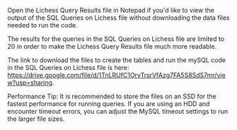 Open the Lichess Query Results file in Notepad if you'd like to view the output of the SQL Queries on Lichess file without downloading the data files needed to run the code.

The results for the queries in the SQL Queries on Lichess file are limited to 20 in order to make the Lichess Query Results file much more readable.

The link to download the files to create the tables and run the mySQL code in the SQL Queries on Lichess file is here: https://drive.google.com/file/d/1TnLRUfC1OrvTrsrVfAzg7FA5S8SdS7mr/view?usp=sharing.

Performance Tip: It is recommended to store the files on an SSD for the fastest performance for running queries. If you are using an HDD and encounter timeout errors, you can adjust the MySQL timeout settings to run the larger file sizes.
